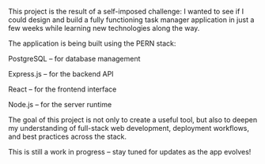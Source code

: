 This project is the result of a self-imposed challenge: I wanted to see if I could design and build a fully functioning task manager application in just a few weeks while learning new technologies along the way.

The application is being built using the PERN stack:

PostgreSQL – for database management

Express.js – for the backend API

React – for the frontend interface

Node.js – for the server runtime

The goal of this project is not only to create a useful tool, but also to deepen my understanding of full-stack web development, deployment workflows, and best practices across the stack.

This is still a work in progress – stay tuned for updates as the app evolves!
